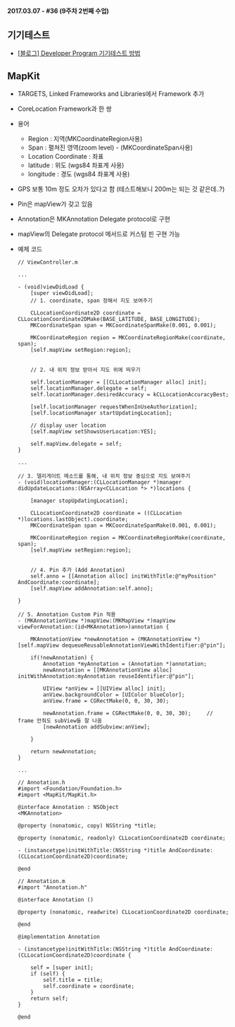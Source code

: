 #### 2017.03.07 - #36 (9주차 2번째 수업)

## 기기테스트  
- [[블로그] Developer Program 기기테스트 방법](http://lab.anybuild.co.kr/page/basic_app2)

## MapKit  
- TARGETS, Linked Frameworks and Libraries에서 Framework 추가
- CoreLocation Framework과 한 쌍
- 용어
  - Region : 지역(MKCoordinateRegion사용)
  - Span : 펼쳐진 영역(zoom level) - (MKCoordinateSpan사용)
  - Location Coordinate : 좌표
  - latitude : 위도 (wgs84 좌표계 사용)
  - longitude : 경도 (wgs84 좌표계 사용)
- GPS 보통 10m 정도 오차가 있다고 함 (테스트해보니 200m는 되는 것 같은데..?)  
- Pin은 mapView가 갖고 있음
- Annotation은 MKAnnotation Delegate protocol로 구현
- mapView의 Delegate protocol 메서드로 커스텀 핀 구현 가능
- 예제 코드  

	```objc
	// ViewController.m
	
	...
	
	- (void)viewDidLoad {
	    [super viewDidLoad];
		// 1. coordinate, span 정해서 지도 보여주기
		    
		CLLocationCoordinate2D coordinate = CLLocationCoordinate2DMake(BASE_LATITUDE, BASE_LONGITUDE);
		MKCoordinateSpan span = MKCoordinateSpanMake(0.001, 0.001);
		    
		MKCoordinateRegion region = MKCoordinateRegionMake(coordinate, span);
		[self.mapView setRegion:region];
		
		
		// 2. 내 위치 정보 받아서 지도 위에 띄우기
		    
		self.locationManager = [[CLLocationManager alloc] init];
		self.locationManager.delegate = self;
		self.locationManager.desiredAccuracy = kCLLocationAccuracyBest;
		    
		[self.locationManager requestWhenInUseAuthorization];
		[self.locationManager startUpdatingLocation];
		    
		// display user location
		[self.mapView setShowsUserLocation:YES];
		
	    self.mapView.delegate = self;
	}
	
	...
	
	// 3. 델리게이트 메소드를 통해, 내 위치 정보 중심으로 지도 보여주기
	- (void)locationManager:(CLLocationManager *)manager didUpdateLocations:(NSArray<CLLocation *> *)locations {
	
	    [manager stopUpdatingLocation];
	
	    CLLocationCoordinate2D coordinate = ((CLLocation *)locations.lastObject).coordinate;
	    MKCoordinateSpan span = MKCoordinateSpanMake(0.001, 0.001);
	    
	    MKCoordinateRegion region = MKCoordinateRegionMake(coordinate, span);
	    [self.mapView setRegion:region];
	
	    
	    // 4. Pin 추가 (Add Annotation)
	    self.anno = [[Annotation alloc] initWithTitle:@"myPosition" AndCoordinate:coordinate];
	    [self.mapView addAnnotation:self.anno];
	
	}
	
	// 5. Annotation Custom Pin 적용
	- (MKAnnotationView *)mapView:(MKMapView *)mapView viewForAnnotation:(id<MKAnnotation>)annotation {
	
	    MKAnnotationView *newAnnotation = (MKAnnotationView *)[self.mapView dequeueReusableAnnotationViewWithIdentifier:@"pin"];
	    
	    if(!newAnnotation) {
	        Annotation *myAnnotation = (Annotation *)annotation;
	        newAnnotation = [[MKAnnotationView alloc] initWithAnnotation:myAnnotation reuseIdentifier:@"pin"];
	
	        UIView *anView = [[UIView alloc] init];
	        anView.backgroundColor = [UIColor blueColor];
	        anView.frame = CGRectMake(0, 0, 30, 30);
	        
	        newAnnotation.frame = CGRectMake(0, 0, 30, 30);     // frame 안줘도 subView들 잘 나옴
	        [newAnnotation addSubview:anView];
	
	    }
	
	    return newAnnotation;
	}
	
	...
	
	```
	
	```objc
	// Annotation.h
	#import <Foundation/Foundation.h>
	#import <MapKit/MapKit.h>
	
	@interface Annotation : NSObject
	<MKAnnotation>
	
	@property (nonatomic, copy) NSString *title;
	
	@property (nonatomic, readonly) CLLocationCoordinate2D coordinate;
	
	- (instancetype)initWithTitle:(NSString *)title AndCoordinate:(CLLocationCoordinate2D)coordinate;
	
	@end
	
	```
	
	
	```objc
	// Annotation.m
	#import "Annotation.h"
	
	@interface Annotation ()
	
	@property (nonatomic, readwrite) CLLocationCoordinate2D coordinate;
	
	@end
	
	@implementation Annotation
	
	- (instancetype)initWithTitle:(NSString *)title AndCoordinate:(CLLocationCoordinate2D)coordinate {
	    
	    self = [super init];
	    if (self) {
	        self.title = title;
	        self.coordinate = coordinate;
	    }
	    return self;
	}
	
	@end
	```
	
